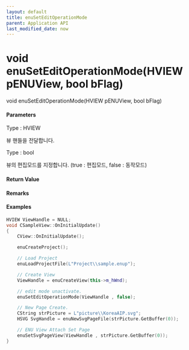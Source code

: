 ```yaml
---
layout: default
title: enuSetEditOperationMode
parent: Application API
last_modified_date: now
---
```

# void enuSetEditOperationMode\(HVIEW pENUView, bool bFlag\)

void enuSetEditOperationMode\(HVIEW pENUView, bool bFlag\)

#### Parameters

Type : HVIEW

뷰 핸들을 전달합니다.

Type : bool

뷰의 편집모드를 지정합니다. \(true : 편집모드, false : 동작모드\)

#### Return Value

#### Remarks

#### Examples

```cpp
HVIEW ViewHandle = NULL; 
void CSampleView::OnInitialUpdate() 
{ 
    CView::OnInitialUpdate(); 

    enuCreateProject(); 

    // Load Project
    enuLoadProjectFile(L"Project\\sample.enup"); 

    // Create View
    ViewHandle = enuCreateView(this->m_hWnd); 

    // edit mode unactivate.
    enuSetEditOperationMode(ViewHandle , false);

    // New Page Create. 
    CString strPicture = L"picture\\KoreaAIP.svg"; 
    HSVG SvgHandle = enuNewSvgPageFile(strPicture.GetBuffer(0)); 

    // ENU View Attach Set Page 
    enuSetSvgPageView(ViewHandle , strPicture.GetBuffer(0)); 
}
```



